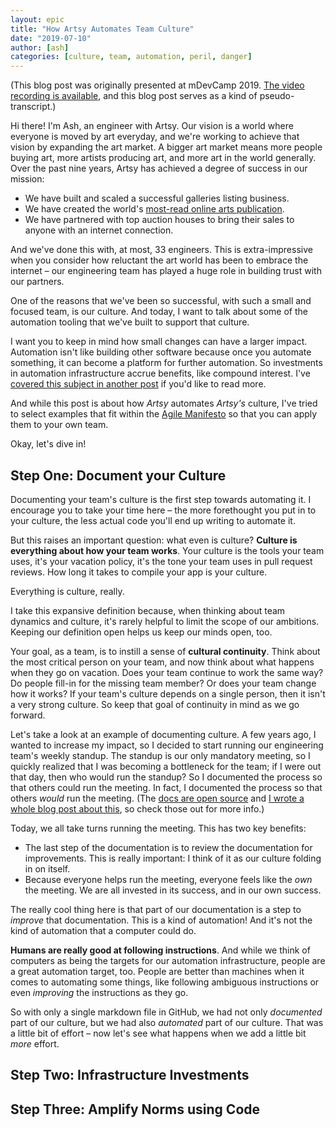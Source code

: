 ```yaml
---
layout: epic
title: "How Artsy Automates Team Culture"
date: "2019-07-10"
author: [ash]
categories: [culture, team, automation, peril, danger]
---
```


(This blog post was originally presented at mDevCamp 2019. [The video recording is available][recording], and this
blog post serves as a kind of pseudo-transcript.)

Hi there! I'm Ash, an engineer with Artsy. Our vision is a world where everyone is moved by art everyday, and we're
working to achieve that vision by expanding the art market. A bigger art market means more people buying art, more
artists producing art, and more art in the world generally. Over the past nine years, Artsy has achieved a degree
of success in our mission:

- We have built and scaled a successful galleries listing business.
- We have created the world's [most-read online arts publication][editorial].
- We have partnered with top auction houses to bring their sales to anyone with an internet connection.

And we've done this with, at most, 33 engineers. This is extra-impressive when you consider how reluctant the art
world has been to embrace the internet – our engineering team has played a huge role in building trust with our
partners.

One of the reasons that we've been so successful, with such a small and focused team, is our culture. And today, I
want to talk about some of the automation tooling that we've built to support that culture.

I want you to keep in mind how small changes can have a larger impact. Automation isn't like building other
software because once you automate something, it can become a platform for further automation. So investments in
automation infrastructure accrue benefits, like compound interest. I've [covered this subject in another
post][automation] if you'd like to read more.

And while this post is about how _Artsy_ automates _Artsy's_ culture, I've tried to select examples that fit within
the [Agile Manifesto][agile] so that you can apply them to your own team.

Okay, let's dive in!

<!-- more -->

## Step One: Document your Culture

Documenting your team's culture is the first step towards automating it. I encourage you to take your time here –
the more forethought you put in to your culture, the less actual code you'll end up writing to automate it.

But this raises an important question: what even is culture? **Culture is everything about how your team works**.
Your culture is the tools your team uses, it's your vacation policy, it's the tone your team uses in pull request
reviews. How long it takes to compile your app is your culture.

Everything is culture, really.

I take this expansive definition because, when thinking about team dynamics and culture, it's rarely helpful to
limit the scope of our ambitions. Keeping our definition open helps us keep our minds open, too.

Your goal, as a team, is to instill a sense of **cultural continuity**. Think about the most critical person on
your team, and now think about what happens when they go on vacation. Does your team continue to work the same way?
Do people fill-in for the missing team member? Or does your team change how it works? If your team's culture
depends on a single person, then it isn't a very strong culture. So keep that goal of continuity in mind as we go
forward.

Let's take a look at an example of documenting culture. A few years ago, I wanted to increase my impact, so I
decided to start running our engineering team's weekly standup. The standup is our only mandatory meeting, so I
quickly realized that I was becoming a bottleneck for the team; if I were out that day, then who would run the
standup? So I documented the process so that others could run the meeting. In fact, I documented the process so
that others _would_ run the meeting. (The [docs are open source][docs] and [I wrote a whole blog post about
this][standup], so check those out for more info.)

Today, we all take turns running the meeting. This has two key benefits:

- The last step of the documentation is to review the documentation for improvements. This is really important: I
  think of it as our culture folding in on itself.
- Because everyone helps run the meeting, everyone feels like the _own_ the meeting. We are all invested in its
  success, and in our own success.

The really cool thing here is that part of our documentation is a step to _improve_ that documentation. This is a
kind of automation! And it's not the kind of automation that a computer could do.

**Humans are really good at following instructions**. And while we think of computers as being the targets for our
automation infrastructure, people are a great automation target, too. People are better than machines when it comes
to automating some things, like following ambiguous instructions or even _improving_ the instructions as they go.

So with only a single markdown file in GitHub, we had not only _documented_ part of our culture, but we had also
_automated_ part of our culture. That was a little bit of effort – now let's see what happens when we add a little
bit _more_ effort.

## Step Two: Infrastructure Investments

## Step Three: Amplify Norms using Code

[recording]: https://slideslive.com/38916507/how-artsy-automates-team-culture
[editorial]: https://www.artsy.net/articles
[automation]: https://artsy.github.io/blog/2019/01/08/automation-encourages-more-automation/
[agile]: https://agilemanifesto.org
[docs]: https://github.com/artsy/README/blob/master/events/open-standup.md
[standup]: https://artsy.github.io/blog/2018/05/07/fully-automated-standups/
